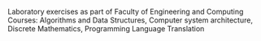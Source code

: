 Laboratory exercises as part of Faculty of Engineering and Computing<br />
Courses: Algorithms and Data Structures, Computer system architecture, Discrete Mathematics, Programming Language Translation
